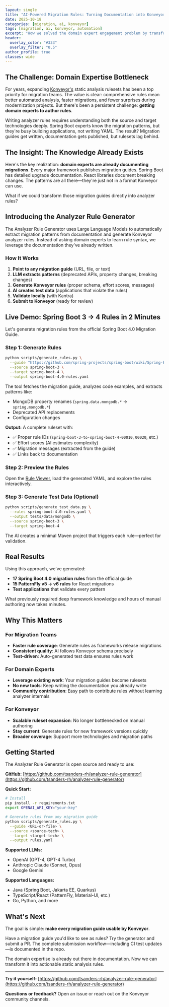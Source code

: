```yaml
---
layout: single
title: "AI-Powered Migration Rules: Turning Documentation into Konveyor Rulesets"
date: 2025-10-18
categories: [migration, ai, konveyor]
tags: [migration, ai, konveyor, automation]
excerpt: "How we solved the domain expert engagement problem by transforming migration guides into analyzer rules"
header:
  overlay_color: "#333"
  overlay_filter: "0.5"
author_profile: true
classes: wide
---
```


## The Challenge: Domain Expertise Bottleneck

For years, expanding [Konveyor's](https://konveyor.io) static analysis rulesets has been a top priority for migration teams. The value is clear: comprehensive rules mean better automated analysis, faster migrations, and fewer surprises during modernization projects. But there's been a persistent challenge: **getting domain experts to author rules**.

Writing analyzer rules requires understanding both the source and target technologies deeply. Spring Boot experts know the migration patterns, but they're busy building applications, not writing YAML. The result? Migration guides get written, documentation gets published, but rulesets lag behind.

## The Insight: The Knowledge Already Exists

Here's the key realization: **domain experts are already documenting migrations**. Every major framework publishes migration guides. Spring Boot has detailed upgrade documentation. React libraries document breaking changes. The patterns are all there—they're just not in a format Konveyor can use.

What if we could transform those migration guides directly into analyzer rules?

## Introducing the Analyzer Rule Generator

The Analyzer Rule Generator uses Large Language Models to automatically extract migration patterns from documentation and generate Konveyor analyzer rules. Instead of asking domain experts to learn rule syntax, we leverage the documentation they've already written.

### How It Works

1. **Point to any migration guide** (URL, file, or text)
2. **LLM extracts patterns** (deprecated APIs, property changes, breaking changes)
3. **Generate Konveyor rules** (proper schema, effort scores, messages)
4. **AI creates test data** (applications that violate the rules)
5. **Validate locally** (with Kantra)
6. **Submit to Konveyor** (ready for review)

## Live Demo: Spring Boot 3 → 4 Rules in 2 Minutes

Let's generate migration rules from the official Spring Boot 4.0 Migration Guide.

### Step 1: Generate Rules

```bash
python scripts/generate_rules.py \
  --guide "https://github.com/spring-projects/spring-boot/wiki/Spring-Boot-4.0-Migration-Guide" \
  --source spring-boot-3 \
  --target spring-boot-4 \
  --output spring-boot-4.0-rules.yaml
```

The tool fetches the migration guide, analyzes code examples, and extracts patterns like:
- MongoDB property renames (`spring.data.mongodb.*` → `spring.mongodb.*`)
- Deprecated API replacements
- Configuration changes

**Output:** A complete ruleset with:
- ✅ Proper rule IDs (`spring-boot-3-to-spring-boot-4-00010`, `00020`, etc.)
- ✅ Effort scores (AI estimates complexity)
- ✅ Migration messages (extracted from the guide)
- ✅ Links back to documentation

### Step 2: Preview the Rules

Open the [Rule Viewer](https://tsanders-rh.github.io/analyzer-rule-generator/rule-viewer.html), load the generated YAML, and explore the rules interactively.

### Step 3: Generate Test Data (Optional)

```bash
python scripts/generate_test_data.py \
  --rules spring-boot-4.0-rules.yaml \
  --output tests/data/mongodb \
  --source spring-boot-3 \
  --target spring-boot-4
```

The AI creates a minimal Maven project that triggers each rule—perfect for validation.

## Real Results

Using this approach, we've generated:
- **17 Spring Boot 4.0 migration rules** from the official guide
- **15 PatternFly v5 → v6 rules** for React migrations
- **Test applications** that validate every pattern

What previously required deep framework knowledge and hours of manual authoring now takes minutes.

## Why This Matters

### For Migration Teams
- **Faster rule coverage**: Generate rules as frameworks release migrations
- **Consistent quality**: AI follows Konveyor schema precisely
- **Test-driven**: Auto-generated test data ensures rules work

### For Domain Experts
- **Leverage existing work**: Your migration guides become rulesets
- **No new tools**: Keep writing the documentation you already write
- **Community contribution**: Easy path to contribute rules without learning analyzer internals

### For Konveyor
- **Scalable ruleset expansion**: No longer bottlenecked on manual authoring
- **Stay current**: Generate rules for new framework versions quickly
- **Broader coverage**: Support more technologies and migration paths

## Getting Started

The Analyzer Rule Generator is open source and ready to use:

**GitHub:** [https://github.com/tsanders-rh/analyzer-rule-generator](https://github.com/tsanders-rh/analyzer-rule-generator)

**Quick Start:**
```bash
# Install
pip install -r requirements.txt
export OPENAI_API_KEY="your-key"

# Generate rules from any migration guide
python scripts/generate_rules.py \
  --guide <URL-or-file> \
  --source <source-tech> \
  --target <target-tech> \
  --output rules.yaml
```

**Supported LLMs:**
- OpenAI (GPT-4, GPT-4 Turbo)
- Anthropic Claude (Sonnet, Opus)
- Google Gemini

**Supported Languages:**
- Java (Spring Boot, Jakarta EE, Quarkus)
- TypeScript/React (PatternFly, Material-UI, etc.)
- Go, Python, and more

## What's Next

The goal is simple: **make every migration guide usable by Konveyor**.

Have a migration guide you'd like to see as rules? Try the generator and submit a PR. The complete submission workflow—including CI test updates—is documented in the repo.

The domain expertise is already out there in documentation. Now we can transform it into actionable static analysis rules.

---

**Try it yourself:** [https://github.com/tsanders-rh/analyzer-rule-generator](https://github.com/tsanders-rh/analyzer-rule-generator)

**Questions or feedback?** Open an issue or reach out on the Konveyor community channels.
